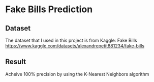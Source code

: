 # Fake Bills Prediction
## Dataset
The dataset that I used in this project is from Kaggle: Fake Bills
https://www.kaggle.com/datasets/alexandrepetit881234/fake-bills
## Result
Acheive 100% precision by using the K-Nearest Neighbors algorithm
